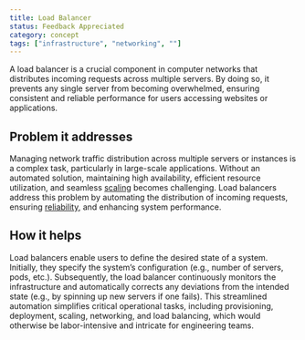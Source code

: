 ```yaml
---
title: Load Balancer
status: Feedback Appreciated
category: concept
tags: ["infrastructure", "networking", ""]
---
```


A load balancer is a crucial component in computer networks that distributes incoming requests across multiple servers. By doing so, it prevents any single server from becoming overwhelmed, ensuring consistent and reliable performance for users accessing websites or applications.

## Problem it addresses

Managing network traffic distribution across multiple servers or instances is a complex task, particularly in large-scale applications. Without an automated solution, maintaining high availability, efficient resource utilization, and seamless [scaling](https://github.com/ronitblenz/glossary/blob/cloud_computing/content/en/scalability.md) becomes challenging. Load balancers address this problem by automating the distribution of incoming requests, ensuring [reliability](https://github.com/cncf/glossary/blob/main/content/en/reliability.md), and enhancing system performance.

## How it helps

Load balancers enable users to define the desired state of a system. Initially, they specify the system’s configuration (e.g., number of servers, pods, etc.). Subsequently, the load balancer continuously monitors the infrastructure and automatically corrects any deviations from the intended state (e.g., by spinning up new servers if one fails). This streamlined automation simplifies critical operational tasks, including provisioning, deployment, scaling, networking, and load balancing, which would otherwise be labor-intensive and intricate for engineering teams.
